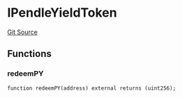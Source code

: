 # IPendleYieldToken
[Git Source](https://github.com/Swivel-Finance/illuminate/blob/76b26ef748dc63cf89e3fa660df1bda262dcef15/src/interfaces/IPendleYieldToken.sol)


## Functions
### redeemPY


```solidity
function redeemPY(address) external returns (uint256);
```

